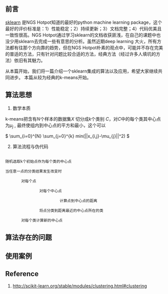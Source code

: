 ## 前言 

[sklearn](http://scikit-learn.org/) 是NGS Hotpot知道的最好的python machine learning package，这个最好的评价标准是：1）性能稳定；2）持续更新；3）文档完整；4）代码优美且一致性很高。NGS Hotpot通过学习sklearn的文档收获匪浅，在自己的课题中也没少用sklearn去完成一些有意思的分析。虽然近期deep learning 大火，所有方法都有往那个方向靠的趋势，但在NGS Hotpot朴素的观点中，可能并不存在完美的普适的方法，只有针对问题比较合适的方法，经典方法（经过许多人填坑的方法）依旧有其魅力。

从本篇开始，我们将一篇介绍一个sklearn集成的算法以及应用，希望大家继续共同进步。 本篇从较为经典的k-means开始。



## 算法思想   

1. 数学本质  

k-means把含有$N$个样本的数据集$X$ 切分成$k$个类别 $C$，对$C$中的每个类其中心点为$\mu_j$ , 最终使组内到中心点的平方和最小，这个可以

$ \sum_{i=0}^{N}  \sum_{j=0}^{k} min(||x_{i,j}-\mu_{j}||^2) $

2. 算法流程与伪代码   

```

随机选取k个初始点作为每个类的中心点   

当任意一点的分类结果发生改变时   

       对每个点

               对每个中心点      

                        计算点到中心点的距离

               将点分类到距离最近的中心点所在的类

       对每个类计算新的中心点

```



## 算法存在的问题  





## 使用案例   



## Reference

1. http://scikit-learn.org/stable/modules/clustering.html#clustering
